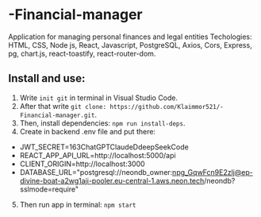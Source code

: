 # -Financial-manager
Application for managing personal finances and legal entities
Techologies: HTML, CSS, Node js, React, Javascript, PostgreSQL, Axios, Cors, Express, pg, chart.js, react-toastify, react-router-dom.

## Install and use:
1. Write `init git` in terminal in Visual Studio Code.
2. After that write `git clone: https://github.com/Klaimmor521/-Financial-manager.git`.
3. Then, install dependencies:  `npm run install-deps`.
4. Create in backend .env file and put there:
  - JWT_SECRET=163ChatGPTClaudeDdeepSeekCode
  - REACT_APP_API_URL=http://localhost:5000/api
  - CLIENT_ORIGIN=http://localhost:3000
  - DATABASE_URL="postgresql://neondb_owner:npg_GqwFcn9E2zlj@ep-divine-boat-a2wg1aji-pooler.eu-central-1.aws.neon.tech/neondb?sslmode=require"
5. Then run app in terminal: `npm start`
